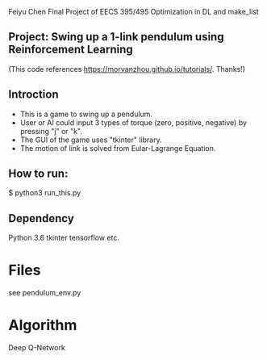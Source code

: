 
Feiyu Chen
Final Project of EECS 395/495 Optimization in DL and make_list

## Project: Swing up a 1-link pendulum using Reinforcement Learning
(This code references https://morvanzhou.github.io/tutorials/. Thanks!)

## Introction
* This is a game to swing up a pendulum.
* User or AI could input 3 types of torque (zero, positive, negative) by pressing "j" or "k".
* The GUI of the game uses "tkinter" library.
* The motion of link is solved from Eular-Lagrange Equation.

## How to run:
$ python3 run_this.py

## Dependency
Python 3.6
tkinter
tensorflow
etc.

# Files
see pendulum_env.py

# Algorithm
Deep Q-Network